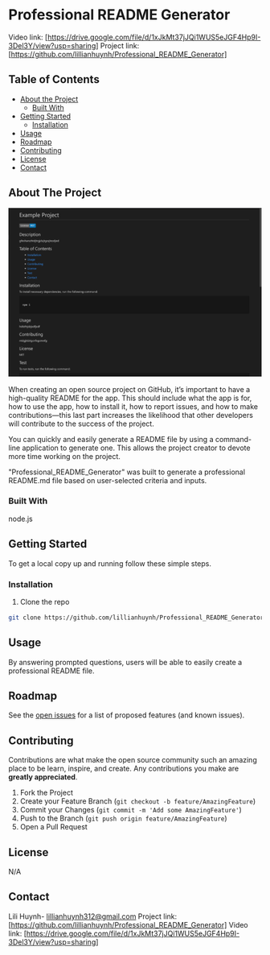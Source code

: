 # Professional README Generator

Video link: [https://drive.google.com/file/d/1xJkMt37jJQi1WUS5eJGF4Hp9I-3Del3Y/view?usp=sharing]
Project link: [https://github.com/lillianhuynh/Professional_README_Generator]

## Table of Contents

* [About the Project](#about-the-project)
  * [Built With](#built-with)
* [Getting Started](#getting-started)
  * [Installation](#installation)
* [Usage](#usage)
* [Roadmap](#roadmap)
* [Contributing](#contributing)
* [License](#license)
* [Contact](#contact)

## About The Project
![Project Screenshot](images/screenshot.png)

When creating an open source project on GitHub, it’s important to have a high-quality README for the app. This should include what the app is for, how to use the app, how to install it, how to report issues, and how to make contributions&mdash;this last part increases the likelihood that other developers will contribute to the success of the project. 

You can quickly and easily generate a README file by using a command-line application to generate one. This allows the project creator to devote more time working on the project.

"Professional_README_Generator" was built to generate a professional README.md file based on user-selected criteria and inputs.

### Built With

node.js

## Getting Started

To get a local copy up and running follow these simple steps.

### Installation

1. Clone the repo
```sh
git clone https://github.com/lillianhuynh/Professional_README_Generator
```

## Usage

By answering prompted questions, users will be able to easily create a professional README file.


## Roadmap

See the [open issues](https://github.com/lillianhuynh/Professional_README_Generator/issues) for a list of proposed features (and known issues).

## Contributing

Contributions are what make the open source community such an amazing place to be learn, inspire, and create. Any contributions you make are **greatly appreciated**.

1. Fork the Project
2. Create your Feature Branch (`git checkout -b feature/AmazingFeature`)
3. Commit your Changes (`git commit -m 'Add some AmazingFeature'`)
4. Push to the Branch (`git push origin feature/AmazingFeature`)
5. Open a Pull Request

## License

N/A

## Contact

Lili Huynh- lillianhuynh312@gmail.com
Project link: [https://github.com/lillianhuynh/Professional_README_Generator]
Video link: [https://drive.google.com/file/d/1xJkMt37jJQi1WUS5eJGF4Hp9I-3Del3Y/view?usp=sharing]


